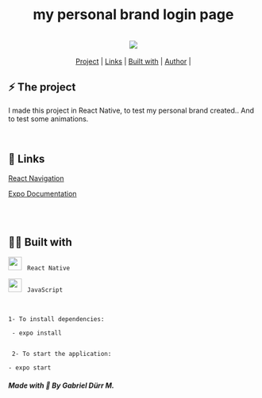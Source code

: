 
<h1 align="center" class="line-1 anim-typewriter"> my personal brand login page </h1>




<br>

<div align="center">
  


<img align="center" src="https://media2.giphy.com/media/ZkaliKDnbJWQV67SN1/giphy.gif?cid=790b76111f7b0728f01c01001854f0de8b5d981de42016a1&rid=giphy.gif&ct=g">

</div>


<br>
  
<div align="center"  class="links">
    <a href="#project">Project</a> |
     <a href="#links">Links</a> |
      <a href="#built_with">Built with</a> |
       <a href="#author">Author</a> |
</div>


<h2 id="project">⚡ The project </h2>


<p> I made this project in React Native, to test my personal brand created.. And to test some animations.</p>



<br>


<h2 id="links">🔗 Links</h2>

[React Navigation](https://reactnavigation.org/) 

[Expo Documentation](https://docs.expo.dev/) 


 <br><br>
<h2 id="built_with"> 🧙‍♂️ Built with</h2>

<div>

<img width="27px" class="icon" src="https://img.icons8.com/color/48/000000/react-native.png"/>  <code>  React Native </code> <br>

<img width="27px" src="https://img.icons8.com/dusk/22/000000/javascript-logo.png"/>  <code> JavaScript</code>
  
</div>
<br>

```
1- To install dependencies:

 - expo install 


 2- To start the application:

- expo start 
```
  


<h4 id = "author">  <em> Made with 💜 By Gabriel Dürr M. </em>  </h4>

